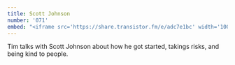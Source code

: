 ```yaml
---
title: Scott Johnson
number: '071'
embed: "<iframe src='https://share.transistor.fm/e/adc7e1bc' width='100%' height='180' frameborder='0' scrolling='no' seamless='true'></iframe>"
---
```

Tim talks with Scott Johnson about how he got started, takings risks, and being kind to people.
